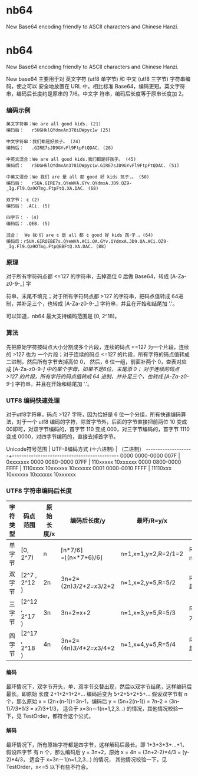 # nb64
New Base64 encoding friendly to ASCII characters and Chinese Hanzi.

# nb64
New Base64 encoding friendly to ASCII characters and Chinese Hanzi.

New base64 主要用于对 英文字符 (utf8 单字节) 和 中文 (utf8 三字节) 字符串编码，使之可以
安全地放置在 URL 中。相比标准 Base64，编码更短。英文字符串，编码后长度约是原串的 7/6。中文字
符串，编码后长度等于原串长度加 2。



### 编码示例
```
英文字符串：We are all good kids. (21)
编码后：   r5UGHklQYdmxAn378iDWpyc1w (25)

中文字符串：我们都是好孩子。 (24)
编码后：   .GIRE7sJD9GYvFl9FtpFtQDAC. (26)

中英文混合：We are all good kids.我们都是好孩子。 (45)
编码后：   r5UGHklQYdmxAn378iDWpyc1w.GIRE7sJD9GYvFl9FtpFtQDAC. (51)

中英文混合：We 我们 are 是 all 都 good 好 kids 孩子.。 (50)
编码后：   r5UA.GIRE7s.QYeWVA.GYv.QYdmxA.JD9.QZ9-_Ig.Fl9.Qa9OTmg.FtpFtQ.XA.DAC. (68)

双字节： ¢ (2)
编码后： .ACi. (5)

四字节： 𐄁 (4)
编码后： .QEB. (5)

混合：  We 我𐄁们 are ¢ 是 all 都 ¢ good 好 kids 孩𐄁子.。(64)
编码后：r5UA.GIRQEBE7s.QYeWVA.ACi.QA.GYv.QYdmxA.JD9.QA.ACi.QZ9-_Ig.Fl9.Qa9OTmg.FtpQEBFtQ.XA.DAC. (88)
```


### 原理

对于所有字符码点都 <=127 的字符串，去掉高位 0 后做 Base64，转成 [A-Za-z0-9-_] 字

符串，末尾不填充；对于所有字符码点都 >127 的字符串，把码点值转成 64进制，并补足三个，也转成
[A-Za-z0-9-_] 字符串，并且在开始和结尾加 '.'。

可以知道，nb64 最大支持编码范围是 [0, 2^18)。



### 算法

先把原始字符按码点大小分割成多个片段，连续的码点  <=127 为一个片段，连续的 >127 也为
一个片段；对于连续的码点 <=127 的片段，所有字符的码点值转成 二进制，然后所有字节去掉高位 0，
然后，6 位一组，前面补两个 0，查表对应成 [A-Za-z0-9-_] 中的某个字母，如果不足6位，末尾添 0；
对于连续的码点 >127 的片段，所有字符的码点值转成 64 进制，并补足三个，也转成
[A-Za-z0-9-_] 字符串，并且在开始和结尾加 '.'。



### UTF8 编码快速处理

对于utf8字符串，码点 >127 字符，因为恰好是 6 位一个分组，所有快速编码算法，对于一个 utf8
编码的字符，除首字节外，后面的字节直接把前两位 10 变成 00即可，对双字节编码的，首字节 110
变成 000，对三字节编码的，首字节 1110 变成 0000，对四字节编码的，直接去掉首字节。

  Unicode符号范围    |        UTF-8编码方式
  (十六进制)         |          （二进制）
--------------------+---------------------------------------------
0000 0000-0000 007F | 0xxxxxxx
0000 0080-0000 07FF | 110xxxxx 10xxxxxx
0000 0800-0000 FFFF | 1110xxxx 10xxxxxx 10xxxxxx
0001 0000-0010 FFFF | 11110xxx 10xxxxxx 10xxxxxx 10xxxxxx

### UTF8 字符串编码后长度

| 字符类型 | 码点范围           | 原始长度/x | 编码后长度/y                 | 最坏/R=y/x            | 最好/R                                |
| ---- | -------------- | ------ | ----------------------- | ------------------- | ----------------------------------- |
| 单字节  | [0, 2^7)       | n      | ⌈n*7/6⌉=⌊(n×*7+6)/6⌋    | n=1,x=1,y=2,R=2/1=2 | R=⌊(7n+6)/6⌋/n~=7/6+1/n  n越大越接近 7/6 |
| 双字节  | [2^7 , 2^12 )  | 2n     | 3n+2=(2n)*3/2+2=x*3/2+2 | n=1,x=2,y=5,R=5/2   | R=(3n+2)/2n=3/2+1/n n越大越接近 3/2      |
| 三字节  | [2^12 , 2^17 ) | 3n     | 3n+2=x+2                | n=1,x=3,y=5,R=5/3   | R=(3n+2)/3n=1+2/3n n越大越接近 1         |
| 四字节  | [2^17 , 2^18 ) | 4n     | 3n+2=(4n)*3/4+2=x*3/4+2 | n=1,x=4,y=5,R=5/4   | R=(3n+2)/4n=3/4+1/2n n越大越接近 3/4     |

#### 编码

最环情况下，双字节开头，单、双字节交替出现，然后以双字节结尾，这样编码后最长。即原始
长度 2+1+2+1+2+... 编码后变为 5+2+5+2+5+... 假设双字节有 n 个，那么原始
x = (2n+(n-1))=3n-1，编码后 y = (5n+2(n-1)) = 7n-2 = (3n-1)*7/3+1/3 = x*7/3+1/3，
适合于 x=3n－1(n=1,2,3...) 的情况，其他情况校验一下，见 TestOrder，都符合这个公式，

#### 解码

最坏情况下，所有原始字符都是四字节，这样解码后最长。即 1+3+3+3+...+1，假设四字节
有 n 个，那么编码后 y = 3n+2，原始 x = 4n = (3n+2-2)*4/3 = (y-2)*4/3， 适合于
x=3n－1(n=1,2,3...) 的情况， 其他情况校验一下，见 TestOrder，x<=5  以下有些不符合。
